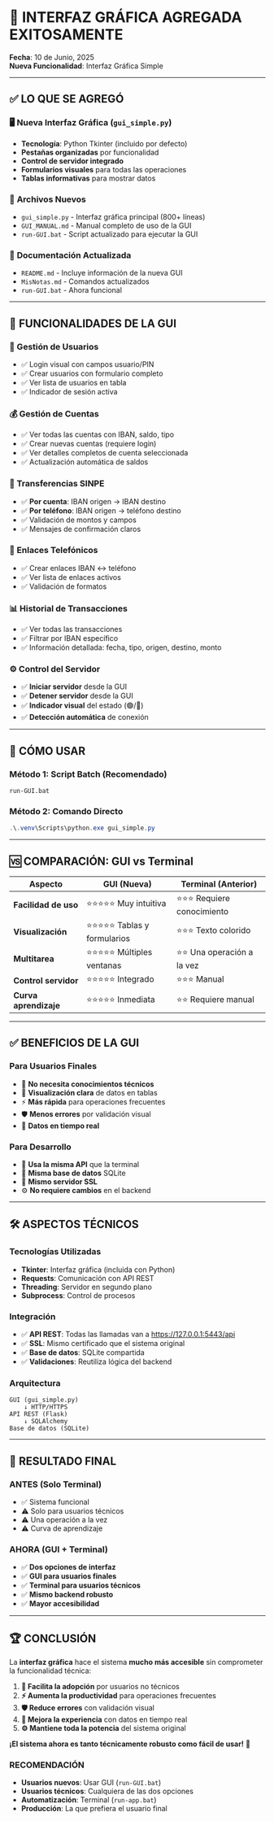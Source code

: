 # 🎉 INTERFAZ GRÁFICA AGREGADA EXITOSAMENTE

**Fecha**: 10 de Junio, 2025  
**Nueva Funcionalidad**: Interfaz Gráfica Simple

---

## ✅ LO QUE SE AGREGÓ

### 🖥️ **Nueva Interfaz Gráfica (`gui_simple.py`)**

- **Tecnología**: Python Tkinter (incluido por defecto)
- **Pestañas organizadas** por funcionalidad
- **Control de servidor integrado**
- **Formularios visuales** para todas las operaciones
- **Tablas informativas** para mostrar datos

### 📂 **Archivos Nuevos**

- `gui_simple.py` - Interfaz gráfica principal (800+ líneas)
- `GUI_MANUAL.md` - Manual completo de uso de la GUI
- `run-GUI.bat` - Script actualizado para ejecutar la GUI

### 📝 **Documentación Actualizada**

- `README.md` - Incluye información de la nueva GUI
- `MisNotas.md` - Comandos actualizados
- `run-GUI.bat` - Ahora funcional

---

## 🎯 FUNCIONALIDADES DE LA GUI

### **👥 Gestión de Usuarios**

- ✅ Login visual con campos usuario/PIN
- ✅ Crear usuarios con formulario completo
- ✅ Ver lista de usuarios en tabla
- ✅ Indicador de sesión activa

### **💰 Gestión de Cuentas**

- ✅ Ver todas las cuentas con IBAN, saldo, tipo
- ✅ Crear nuevas cuentas (requiere login)
- ✅ Ver detalles completos de cuenta seleccionada
- ✅ Actualización automática de saldos

### **💸 Transferencias SINPE**

- ✅ **Por cuenta**: IBAN origen → IBAN destino
- ✅ **Por teléfono**: IBAN origen → teléfono destino
- ✅ Validación de montos y campos
- ✅ Mensajes de confirmación claros

### **📱 Enlaces Telefónicos**

- ✅ Crear enlaces IBAN ↔ teléfono
- ✅ Ver lista de enlaces activos
- ✅ Validación de formatos

### **📊 Historial de Transacciones**

- ✅ Ver todas las transacciones
- ✅ Filtrar por IBAN específico
- ✅ Información detallada: fecha, tipo, origen, destino, monto

### **⚙️ Control del Servidor**

- ✅ **Iniciar servidor** desde la GUI
- ✅ **Detener servidor** desde la GUI
- ✅ **Indicador visual** del estado (🟢/🔴)
- ✅ **Detección automática** de conexión

---

## 🚀 CÓMO USAR

### **Método 1: Script Batch (Recomendado)**

```batch
run-GUI.bat
```

### **Método 2: Comando Directo**

```powershell
.\.venv\Scripts\python.exe gui_simple.py
```

---

## 🆚 COMPARACIÓN: GUI vs Terminal

| Aspecto | GUI (Nueva) | Terminal (Anterior) |
|---------|-------------|-------------------|
| **Facilidad de uso** | ⭐⭐⭐⭐⭐ Muy intuitiva | ⭐⭐⭐ Requiere conocimiento |
| **Visualización** | ⭐⭐⭐⭐⭐ Tablas y formularios | ⭐⭐⭐ Texto colorido |
| **Multitarea** | ⭐⭐⭐⭐⭐ Múltiples ventanas | ⭐⭐ Una operación a la vez |
| **Control servidor** | ⭐⭐⭐⭐⭐ Integrado | ⭐⭐⭐ Manual |
| **Curva aprendizaje** | ⭐⭐⭐⭐⭐ Inmediata | ⭐⭐ Requiere manual |

---

## ✅ BENEFICIOS DE LA GUI

### **Para Usuarios Finales**

- 🎯 **No necesita conocimientos técnicos**
- 👀 **Visualización clara** de datos en tablas
- ⚡ **Más rápida** para operaciones frecuentes
- 🛡️ **Menos errores** por validación visual
- 🔄 **Datos en tiempo real**

### **Para Desarrollo**

- 🔗 **Usa la misma API** que la terminal
- 💾 **Misma base de datos** SQLite
- 🔐 **Mismo servidor SSL**
- ⚙️ **No requiere cambios** en el backend

---

## 🛠️ ASPECTOS TÉCNICOS

### **Tecnologías Utilizadas**

- **Tkinter**: Interfaz gráfica (incluida con Python)
- **Requests**: Comunicación con API REST
- **Threading**: Servidor en segundo plano
- **Subprocess**: Control de procesos

### **Integración**

- ✅ **API REST**: Todas las llamadas van a <https://127.0.0.1:5443/api>
- ✅ **SSL**: Mismo certificado que el sistema original
- ✅ **Base de datos**: SQLite compartida
- ✅ **Validaciones**: Reutiliza lógica del backend

### **Arquitectura**

```
GUI (gui_simple.py)
    ↓ HTTP/HTTPS
API REST (Flask)
    ↓ SQLAlchemy
Base de datos (SQLite)
```

---

## 🎯 RESULTADO FINAL

### **ANTES** (Solo Terminal)

- ✅ Sistema funcional
- ⚠️ Solo para usuarios técnicos
- ⚠️ Una operación a la vez
- ⚠️ Curva de aprendizaje

### **AHORA** (GUI + Terminal)

- ✅ **Dos opciones de interfaz**
- ✅ **GUI para usuarios finales**
- ✅ **Terminal para usuarios técnicos**
- ✅ **Mismo backend robusto**
- ✅ **Mayor accesibilidad**

---

## 🏆 CONCLUSIÓN

La **interfaz gráfica** hace el sistema **mucho más accesible** sin comprometer la funcionalidad técnica:

1. **🎯 Facilita la adopción** por usuarios no técnicos
2. **⚡ Aumenta la productividad** para operaciones frecuentes
3. **🛡️ Reduce errores** con validación visual
4. **🔄 Mejora la experiencia** con datos en tiempo real
5. **⚙️ Mantiene toda la potencia** del sistema original

**¡El sistema ahora es tanto técnicamente robusto como fácil de usar!** 🚀

### **RECOMENDACIÓN**

- **Usuarios nuevos**: Usar GUI (`run-GUI.bat`)
- **Usuarios técnicos**: Cualquiera de las dos opciones
- **Automatización**: Terminal (`run-app.bat`)
- **Producción**: La que prefiera el usuario final
